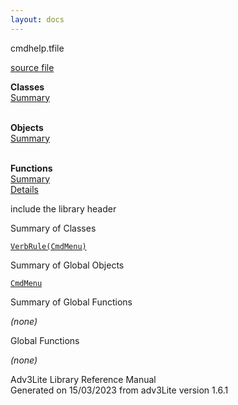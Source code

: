 ```yaml
---
layout: docs
---
```

<span class="title">cmdhelp.t</span><span class="type">file</span>

[source file](../source/cmdhelp.t.html)

**Classes**  
[Summary](#_ClassSummary_)  
 

**Objects**  
[Summary](#_ObjectSummary_)  
 

**Functions**  
[Summary](#_FunctionSummary_)  
[Details](#_Functions_)



include the library header



<span id="_ClassSummary_"></span>



<span class="hdln">Summary of Classes</span>  



[`VerbRule(CmdMenu)`](../object/VerbRule(CmdMenu).html)
<span id="_ObjectSummary_"></span>



<span class="hdln">Summary of Global Objects</span>  



[`CmdMenu`](../object/CmdMenu.html)
<span id="FunctionSummary_"></span>



<span class="hdln">Summary of Global Functions</span>  



*(none)* <span id="_Functions_"></span>



<span class="hdln">Global Functions</span>  



*(none)*



Adv3Lite Library Reference Manual  
Generated on 15/03/2023 from adv3Lite version 1.6.1


